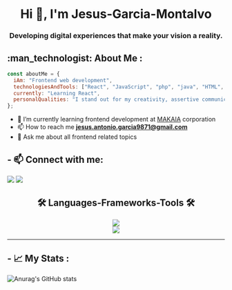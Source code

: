 

<!--
**Jesus-Garcia-Montalvo/Jesus-Garcia-montalvo** is a ✨ _special_ ✨ repository because its `README.md` (this file) appears on your GitHub profile.

Here are some ideas to get you started:

- 🔭 I’m currently working on ...
- 🌱 I’m currently learning ...
- 👯 I’m looking to collaborate on ...
- 🤔 I’m looking for help with ...
- 💬 Ask me about ...
- 📫 How to reach me: ...
- 😄 Pronouns: ...
- ⚡ Fun fact: ...
-->
<h1 align="center">Hi 👋, I'm Jesus-Garcia-Montalvo</h1>
<h3 align="center">Developing digital experiences that make your vision a reality.</h3>

<h2 align="left">  :man_technologist: About Me : </h2>

```javascript
const aboutMe = {
  iAm: "Frontend web development",
  technologiesAndTools: ["React", "JavaScript", "php", "java", "HTML", "CSS", "SASS", "Bootstrap", "Figma"],
  currently: "Learning React",
  personalQualities: "I stand out for my creativity, assertive communication and empathy. I believe in collaborative work and enjoy every opportunity to learn and acquire new knowledge."
};
```

- 🌱 I’m currently learning frontend development at <a href="https://makaia.org/">MAKAIA</a> corporation
- 📫 How to reach me **jesus.antonio.garcia9871@gmail.com**
- 💬 Ask me about all frontend related topics




 

<h2 align="left">- 📫 Connect with me:</h2>

<a href="www.linkedin.com/in/jesus-antonio-garcia-montalvo" target="_blank"><img src="https://img.shields.io/badge/-LinkedIn-%230077B5?style=for-the-badge&logo=linkedin&logoColor=white" target="_blank"></a>
<a href = "jesus.antonio.garcia9871@gmail.com"><img src="https://img.shields.io/badge/-Gmail-%23333?style=for-the-badge&logo=gmail&logoColor=white" target="_blank"></a>



<h2 align="center">🛠️ Languages-Frameworks-Tools 🛠️</h2> 

<p align="center">
  <a href="https://skillicons.dev">
    <img src="https://skillicons.dev/icons?i=git,bootstrap,javascript,css,html,redux,react" /><br>
    <img src="https://skillicons.dev/icons?i=firebase,java,php,mysql,babel,webpack,vscode,github,figma" />

  </a>
</p>
<hr>

<h2 align="left">- 📈 My Stats :</h2>

![Anurag's GitHub stats](https://github-readme-stats.vercel.app/api?username=Jesus-Garcia-Montalvo)



